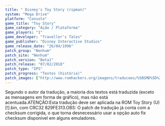 ```yaml
---
title: " Disney's Toy Story (ripman)"
system: "Mega Drive"
platform: "Console"
game_title: "Toy Story"
game_category: "Ação / Plataforma"
game_players: "1"
game_developer: "Traveller's Tales"
game_publisher: "Disney Interactive Studios"
game_release_date: "26/04/1996"
patch_group: "Nenhum"
patch_site: "Nenhum"
patch_version: "Beta1"
patch_release: "07/02/2018"
patch_type: "IPS"
patch_progress: "Textos (história)"
patch_images: ["http://www.romhackers.org/imagens/traducoes/%5BSMD%5D%20Toy%20Story%20-%20ripman%20-%201.png","http://www.romhackers.org/imagens/traducoes/%5BSMD%5D%20Toy%20Story%20-%20ripman%20-%202.png","http://www.romhackers.org/imagens/traducoes/%5BSMD%5D%20Toy%20Story%20-%20ripman%20-%203.png"]
---
```

Segundo o autor da tradução, a maioria dos textos está traduzida (exceto as mensagens em forma de gráfico), mas não está acentuada.ATENÇÃO:Esta tradução deve ser aplicada na ROM Toy Story (U) [!].bin, com CRC32 829FE313.OBS: O patch de tradução já conta com a checksum corrigida, o que torna desnecessário usar a opção auto fix checksum disponível em alguns emuladores.
